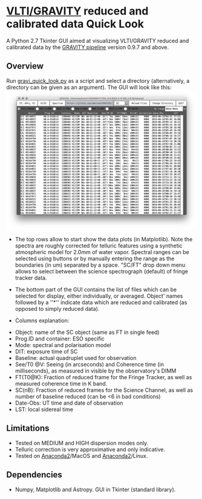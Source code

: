 # [VLTI/GRAVITY](https://www.eso.org/sci/facilities/paranal/instruments/gravity.html) reduced and calibrated data Quick Look

A Python 2.7 Tkinter GUI aimed at visualizing VLTI/GRAVITY reduced and calibrated data by the [GRAVITY pipeline](https://www.eso.org/sci/software/pipelines/gravity/gravity-pipe-recipes.html) version 0.9.7 and above.

## Overview

Run [gravi_quick_look.py](gravi_quick_look.py) as a script and select a directory (alternatively, a directory can be given as an argument). The GUI will look like this: ![Figure 1](graviql.png)

* The top rows allow to start show the data plots (in Matplotlib). Note the spectra are roughly corrected for telluric features using a synthetic atmospheric model for 2.0mm of water vapor. Spectral ranges can be selected using buttons or by manually entering the range as the boundaries (in um) separated by a space. "SC/FT" drop down menu allows to select between the science spectrograph (default) of fringe tracker data.

* The bottom part of the GUI contains the list of files which can be selected for display, either individually, or averaged. Object' names followed by a ''\*'' indicate data which are reduced and calibrated (as opposed to simply reduced data).

* Columns explanation:
 - Object: name of the SC object (same as FT in single feed)
 - Prog.ID and container: ESO specific
 - Mode: spectral and polarisation model
 - DIT: exposure time of SC
 - Baseline: actual quadruplet used for observation
 - See/T0 @V: Seeing (in arcseconds) and Coherence time (in milliseconds), as measured in visible by the observatory's DIMM
 - FT(T0@K): Fraction of reduced frame for the Fringe Tracker, as well as measured coherence time in K band.
 - SC(nB): Fraction of reduced frames for the Science Channel, as well as number of baseline reduced (can be <6 in bad conditions)
 - Date-Obs: UT time and date of observation
 - LST: local sidereal time


## Limitations
* Tested on MEDIUM and HIGH dispersion modes only.
* Telluric correction is very approximative and only indicative.
* Tested on [Anaconda2](https://www.continuum.io/downloads)/MacOS and [Anaconda2](https://www.continuum.io/downloads)/Linux.

## Dependencies

* Numpy, Matplotlib and Astropy. GUI in Tkinter (standard library).
